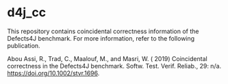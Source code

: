 # d4j_cc
This repository contains coincidental correctness information of the Defects4J benchmark. For more information, refer to the following publication.

Abou Assi, R., Trad, C., Maalouf, M., and Masri, W. ( 2019) Coincidental correctness in the Defects4J benchmark. Softw. Test. Verif. Reliab., 29: n/a. https://doi.org/10.1002/stvr.1696.
